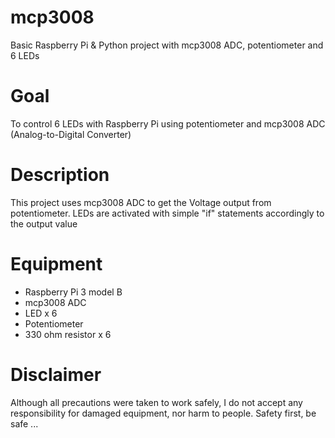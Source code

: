 # mcp3008
Basic Raspberry Pi &amp; Python project with mcp3008 ADC, potentiometer and 6 LEDs

# Goal
To control 6 LEDs with Raspberry Pi using potentiometer and mcp3008 ADC (Analog-to-Digital Converter)

# Description
This project uses mcp3008 ADC to get the Voltage output from potentiometer. LEDs are activated with simple "if" statements accordingly to the output value

# Equipment
- Raspberry Pi 3 model B
- mcp3008 ADC
- LED x 6
- Potentiometer
- 330 ohm resistor x 6

# Disclaimer
Although all precautions were taken to work safely, I do not accept any responsibility for damaged equipment, nor harm to people. Safety first, be safe ...
